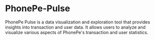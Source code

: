 # PhonePe-Pulse

PhonePe Pulse is a data visualization and exploration tool that provides insights into transaction and user data. It allows users to analyze and visualize various aspects of PhonePe's transaction and user statistics.
